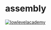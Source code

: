 # assembly


[![lowlevelacademy](https://img.shields.io/badge/lowlevel-academy-purple.svg)](https://lowlevel.academy/free)
